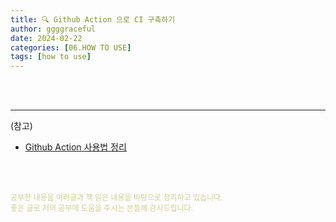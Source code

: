 ```yaml
---
title: 🔍 Github Action 으로 CI 구축하기
author: ggggraceful
date: 2024-02-22
categories: [06.HOW TO USE]
tags: [how to use]
---
```


<br/>
<br/>


---

(참고)

- [Github Action 사용법 정리](https://zzsza.github.io/development/2020/06/06/github-action/)

<br/>
<br/>

<span style="font-size: 12px; color:  #cbce91"> 공부한 내용을 여러글과 책 읽은 내용을 바탕으로 정리하고 있습니다.</span>  
<span style="font-size: 12px; color:  #cbce91"> 좋은 글로 저의 공부에 도움을 주시는 분들께 감사드립니다. </span>

<!--

❤️면접예상질문 ❤️

-->

